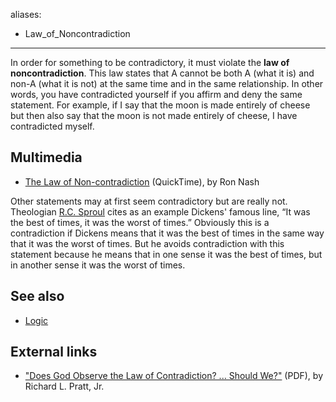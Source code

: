 aliases:
- Law_of_Noncontradiction
---
In order for something to be contradictory, it must violate the
**law of noncontradiction**. This law states that A cannot be both
A (what it is) and non-A (what it is not) at the same time and in
the same relationship. In other words, you have contradicted
yourself if you affirm and deny the same statement. For example, if
I say that the moon is made entirely of cheese but then also say
that the moon is not made entirely of cheese, I have contradicted
myself.

## Multimedia

-   [The Law of Non-contradiction](http://biblicaltraining.org/audio/TH601/apologetics_03a_MSTR.mov)
    (QuickTime), by Ron Nash

Other statements may at first seem contradictory but are really
not. Theologian [R.C. Sproul](R.C._Sproul "R.C. Sproul") cites as
an example Dickens' famous line, “It was the best of times, it was
the worst of times.” Obviously this is a contradiction if Dickens
means that it was the best of times in the same way that it was the
worst of times. But he avoids contradiction with this statement
because he means that in one sense it was the best of times, but in
another sense it was the worst of times.

## See also

-   [Logic](Logic "Logic")

## External links

-   ["Does God Observe the Law of Contradiction? ... Should We?"](http://reformedperspectives.org/newfiles/ric_pratt/TH.Pratt.Contradictions.pdf)
    (PDF), by Richard L. Pratt, Jr.



